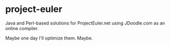 # project-euler
Java and Perl-based solutions for ProjectEuler.net using JDoodle.com as an online compiler.

Maybe one day I'll optimize them. Maybe.
